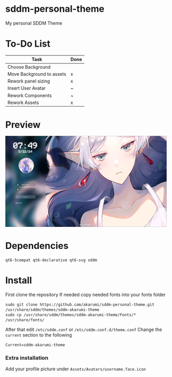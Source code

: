 # sddm-personal-theme
My personal SDDM Theme

# To-Do List
| Task | Done |
|--|--|
| Choose Background |  |
| Move Background to assets | x |
| Rework panel sizing | x |
| Insert User Avatar | ~ |
| Rework Components | ~ |
| Rework Assets | x |


# Preview
![Preview](./Preview/theme_preview.png)

# Dependencies
```
qt6-5compat qt6-declarative qt6-svg sddm
```

# Install
First clone the repository
If needed copy needed fonts into your fonts folder
```
sudo git clone https://github.com/akarumi/sddm-personal-theme.git /usr/share/sddm/themes/sddm-akarumi-theme
sudo cp /usr/share/sddm/themes/sddm-akarumi-theme/Fonts/* /usr/share/fonts/
```
After that edit `/etc/sddm.conf` or `/etc/sddm.conf.d/theme.conf` 
Change the `current` section to the following
```
Current=sddm-akarumi-theme
```
### Extra installation
Add your profile picture under `Assets/Avatars/username.face.icon`
